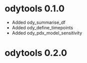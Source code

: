# odytools 0.1.0

* Added ody_summarise_df
* Added ody_define_timepoints
* Added ody_pdx_model_sensitivity

# odytools 0.2.0

